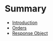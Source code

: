 # Summary

* [Introduction](README.md)
* [Orders](Chapters/orders.md)
* [Response Object](Chapters/response_object.md)

